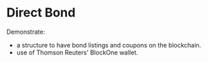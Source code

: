 # Direct Bond

Demonstrate:

* a structure to have bond listings and coupons on the blockchain.
* use of Thomson Reuters' BlockOne wallet.